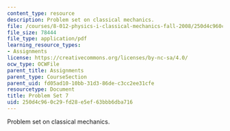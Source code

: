 ```yaml
---
content_type: resource
description: Problem set on classical mechanics.
file: /courses/8-012-physics-i-classical-mechanics-fall-2008/250d4c960c29fd28e5ef63bbb6dba716_ps7.pdf
file_size: 78444
file_type: application/pdf
learning_resource_types:
- Assignments
license: https://creativecommons.org/licenses/by-nc-sa/4.0/
ocw_type: OCWFile
parent_title: Assignments
parent_type: CourseSection
parent_uid: fd05ad10-10bb-31d3-86de-c3cc2ee31cfe
resourcetype: Document
title: Problem Set 7
uid: 250d4c96-0c29-fd28-e5ef-63bbb6dba716
---
```

Problem set on classical mechanics.